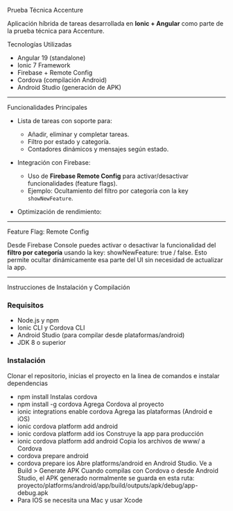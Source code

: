 Prueba Técnica Accenture

Aplicación híbrida de tareas desarrollada en **Ionic + Angular** como parte de la prueba técnica para Accenture.

Tecnologías Utilizadas
- Angular 19 (standalone)
- Ionic 7 Framework
- Firebase + Remote Config
- Cordova (compilación Android)
- Android Studio (generación de APK)

---

Funcionalidades Principales

- Lista de tareas con soporte para:
  - Añadir, eliminar y completar tareas.
  - Filtro por estado y categoría.
  - Contadores dinámicos y mensajes según estado.

- Integración con Firebase:
  - Uso de **Firebase Remote Config** para activar/desactivar funcionalidades (feature flags).
  - Ejemplo: Ocultamiento del filtro por categoría con la key `showNewFeature`.

- Optimización de rendimiento:
---

Feature Flag: Remote Config

Desde Firebase Console puedes activar o desactivar la funcionalidad del **filtro por categoría** usando la key: showNewFeature: true / false.
Esto permite ocultar dinámicamente esa parte del UI sin necesidad de actualizar la app.

---

Instrucciones de Instalación y Compilación

### Requisitos

- Node.js y npm
- Ionic CLI y Cordova CLI
- Android Studio (para compilar desde plataformas/android)
- JDK 8 o superior

### Instalación
Clonar el repositorio, inicias el proyecto en la linea de comandos e instalar dependencias
- npm install
Instalas cordova
- npm install -g cordova
Agrega Cordova al proyecto
- ionic integrations enable cordova
Agrega las plataformas (Android e iOS)
- ionic cordova platform add android
- ionic cordova platform add ios
Construye la app para producción
- ionic cordova platform add android
Copia los archivos de www/ a Cordova
- cordova prepare android
- cordova prepare ios
Abre platforms/android en Android Studio.
Ve a Build > Generate APK
Cuando compilas con Cordova o desde Android Studio, el APK generado normalmente se guarda en esta ruta:
proyecto/platforms/android/app/build/outputs/apk/debug/app-debug.apk
- Para IOS se necesita una Mac y usar Xcode


